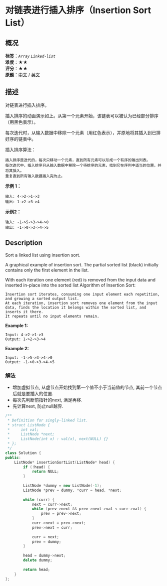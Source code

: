 # 对链表进行插入排序（Insertion Sort List）
## 概况
**标签**：*`Array`*  *`Linked-list`*<br>
**难度**：★★<br>
**评分**：★★<br>
**原题**：[中文](https://leetcode-cn.com/problems/insertion-sort-list) / [英文](https://leetcode.com/problems/insertion-sort-list)

## 描述
对链表进行插入排序。

插入排序的动画演示如上。从第一个元素开始，该链表可以被认为已经部分排序（用黑色表示）。

每次迭代时，从输入数据中移除一个元素（用红色表示），并原地将其插入到已排好序的链表中。

插入排序算法：

	插入排序是迭代的，每次只移动一个元素，直到所有元素可以形成一个有序的输出列表。
	每次迭代中，插入排序只从输入数据中移除一个待排序的元素，找到它在序列中适当的位置，并将其插入。
	重复直到所有输入数据插入完为止。

**示例 1：**
```
输入: 4->2->1->3
输出: 1->2->3->4
```

**示例2：**
```
输入: -1->5->3->4->0
输出: -1->0->3->4->5
```

## Description
Sort a linked list using insertion sort.

A graphical example of insertion sort. The partial sorted list (black) initially contains only the first element in the list.

With each iteration one element (red) is removed from the input data and inserted in-place into the sorted list
Algorithm of Insertion Sort:

	Insertion sort iterates, consuming one input element each repetition, and growing a sorted output list.
	At each iteration, insertion sort removes one element from the input data, finds the location it belongs within the sorted list, and inserts it there.
	It repeats until no input elements remain.

**Example 1:**
```
Input: 4->2->1->3
Output: 1->2->3->4
```

**Example 2:**
```
Input: -1->5->3->4->0
Output: -1->0->3->4->5
```


### 解法
- 增加虚拟节点, 从虚节点开始找到第一个值不小于当前值的节点, 其前一个节点后就是要插入的位置.
- 每次先判断前指针的next, 满足再移.
- 先计算next, 防止null越界.
```c++
/**
 * Definition for singly-linked list.
 * struct ListNode {
 *     int val;
 *     ListNode *next;
 *     ListNode(int x) : val(x), next(NULL) {}
 * };
 */
class Solution {
public:
    ListNode* insertionSortList(ListNode* head) {
        if (!head) {
            return NULL;
        }
        
        ListNode *dummy = new ListNode(-1);
        ListNode *prev = dummy, *curr = head, *next;
        
        while (curr) {
            next = curr->next;
            while (prev->next && prev->next->val < curr->val) {
                prev = prev->next;
            }
            curr->next = prev->next;
            prev->next = curr;
            
            curr = next;
            prev = dummy;
        }
        
        head = dummy->next;
        delete dummy;
        
        return head;
    }
};
```